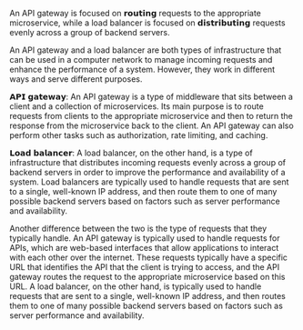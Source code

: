 An API gateway is focused on 𝗿𝗼𝘂𝘁𝗶𝗻𝗴 requests to the appropriate microservice, while a load balancer is focused on 𝗱𝗶𝘀𝘁𝗿𝗶𝗯𝘂𝘁𝗶𝗻𝗴 requests evenly across a group of backend 
servers.

An API gateway and a load balancer are both types of infrastructure that can be used in a computer network to manage incoming requests and enhance the performance of a 
system. However, they work in different ways and serve different purposes.

𝗔𝗣𝗜 𝗴𝗮𝘁𝗲𝘄𝗮𝘆: An API gateway is a type of middleware that sits between a client and a collection of microservices. Its main purpose is to route requests from clients 
to the appropriate microservice and then to return the response from the microservice back to the client. An API gateway can also perform other tasks such as 
authorization, rate limiting, and caching.

𝗟𝗼𝗮𝗱 𝗯𝗮𝗹𝗮𝗻𝗰𝗲𝗿: A load balancer, on the other hand, is a type of infrastructure that distributes incoming requests evenly across a group of backend servers in order 
to improve the performance and availability of a system. Load balancers are typically used to handle requests that are sent to a single, well-known IP address, and then 
route them to one of many possible backend servers based on factors such as server performance and availability.

Another difference between the two is the type of requests that they typically handle. An API gateway is typically used to handle requests for APIs, which are 
web-based interfaces that allow applications to interact with each other over the internet. These requests typically have a specific URL that identifies the API that the client is trying to access, and the API gateway routes the request to the appropriate microservice based on this URL. A load balancer, on the other hand, is typically used to handle requests that are sent to a single, well-known IP address, and then routes them to one of many possible backend servers based on factors such as server performance 
and availability.
